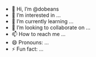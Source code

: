 - 👋 Hi, I’m @dobeans
- 👀 I’m interested in ...
- 🌱 I’m currently learning ...
- 💞️ I’m looking to collaborate on ...
- 📫 How to reach me ...
- 😄 Pronouns: ...
- ⚡ Fun fact: ...

<!---
dobeans/dobeans is a ✨ special ✨ repository because its `README.md` (this file) appears on your GitHub profile.
You can click the Preview link to take a look at your changes.
--->
